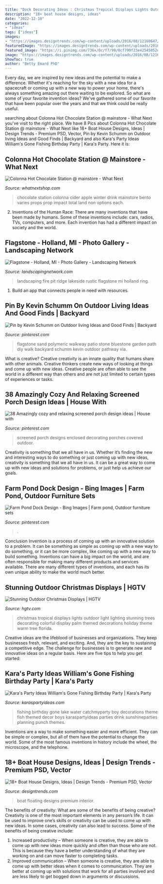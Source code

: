 ```yaml
---
title: "Dock Decorating Ideas : Christmas Tropical Displays Lights Outdoor Light Lighting Stunning Trees Decorating Colorful Display Palm Themed Decorations Holiday Theme Warm Tree Florida"
description: "18+ boat house designs, ideas"
date: "2022-12-10"
categories:
- "ideas"
tags: ["ideas"]
images:
- "https://images.designtrends.com/wp-content/uploads/2016/08/12160647/Floating-Boat-House-Design.jpg"
featuredImage: "https://images.designtrends.com/wp-content/uploads/2016/08/12160647/Floating-Boat-House-Design.jpg"
featured_image: "https://i.pinimg.com/736x/0c/f7/99/0cf799f23e42545052eca368b9071633--walkway-ideas-patio-ideas.jpg"
image: "https://images.designtrends.com/wp-content/uploads/2016/08/12160647/Floating-Boat-House-Design.jpg"
ShowToc: true
author: "Betty Emard PhD"
---
```



Every day, we are inspired by new ideas and the potential to make a difference. Whether it's reaching for the sky with a new idea for a spacecraft or coming up with a new way to power your home, there's always something amazing out there waiting to be explored. So what are some of your favorite invention ideas? We've gathered some of our favorite that have been popular over the years and that we think could be really useful.

	

		
searching about Colonna Hot Chocolate Station @ mainstore - What Next you've visit to the right place. We have 8 Pics about Colonna Hot Chocolate Station @ mainstore - What Next like 18+ Boat House Designs, Ideas | Design Trends - Premium PSD, Vector, Pin by Kevin Schumm on Outdoor living Ideas and Good Finds | Backyard and also Kara&#039;s Party Ideas William&#039;s Gone Fishing Birthday Party | Kara&#039;s Party. Here it is:
		
    
## Colonna Hot Chocolate Station @ Mainstore - What Next

<img loading=lazy src="http://whatnextshop.com/wp-content/uploads/2017/10/What_Next_Colonna_Hot_Chocolate_Station2048.jpg" onerror="this.onerror=null;this.src='https://tse4.mm.bing.net/th?id=OIP.CAxefKxliDvWeQl3sE6PZgHaGC&amp;pid=15.1';" alt="Colonna Hot Chocolate Station @ mainstore - What Next">

_Source: whatnextshop.com_

>chocolate station colonna cider apple winter drink mainstore bento varies props prop impact total land non options each. 

	

2. Inventions of the Human Race:
There are many inventions that have been made by humans. Some of these inventions include: cars, radios, TVs, computers, and more. Each invention has had a different impact on society and the world.

    
## Flagstone - Holland, MI - Photo Gallery - Landscaping Network

<img loading=lazy src="https://images.landscapingnetwork.com/pictures/images/800x642Max/flagstone_78/lakeside-fire-pit-rustic-fire-ring-blue-ridge-landscaping_8047.jpg" onerror="this.onerror=null;this.src='https://tse1.mm.bing.net/th?id=OIP.Y2okZc9fj2r1xY6vT7LSYgHaE8&amp;pid=15.1';" alt="Flagstone - Holland, MI - Photo Gallery - Landscaping Network">

_Source: landscapingnetwork.com_

>landscaping fire pit ridge lakeside rustic flagstone mi holland ring. 

	

1. Build an app that connects people in need with resources.

    
## Pin By Kevin Schumm On Outdoor Living Ideas And Good Finds | Backyard

<img loading=lazy src="https://i.pinimg.com/736x/0c/f7/99/0cf799f23e42545052eca368b9071633--walkway-ideas-patio-ideas.jpg" onerror="this.onerror=null;this.src='https://tse2.mm.bing.net/th?id=OIP.cHFcBH62QbWpz0x330QXcwHaJ3&amp;pid=15.1';" alt="Pin by Kevin Schumm on Outdoor living Ideas and Good Finds | Backyard">

_Source: pinterest.com_

>flagstone sand polymeric walkway patio stone bluestone garden path diy walk backyard schumm kevin outdoor pathway via. 

	

What is creative?
Creative creativity is an innate quality that humans share with other animals. Creative thinkers create new ways of looking at things and come up with new ideas. Creative people are often able to see the world in a different way than others and are not just limited to certain types of experiences or tasks.

    
## 38 Amazingly Cozy And Relaxing Screened Porch Design Ideas | House With

<img loading=lazy src="https://i.pinimg.com/originals/ca/19/76/ca1976caf6e72f8d3c7aa106330e8d0f.jpg" onerror="this.onerror=null;this.src='https://tse4.mm.bing.net/th?id=OIP.Pt4opoR3r2fZ-DF5-5IX9QHaLH&amp;pid=15.1';" alt="38 Amazingly cozy and relaxing screened porch design ideas | House with">

_Source: pinterest.com_

>screened porch designs enclosed decorating porches covered outdoor. 

	

Creativity is something that we all have in us. Whether it’s finding the new and interesting ways to do something or just coming up with new ideas, creativity is something that we all have in us. It can be a great way to come up with new ideas and solutions for problems, or just help us achieve our goals.

    
## Farm Pond Dock Design - Bing Images | Farm Pond, Outdoor Furniture Sets

<img loading=lazy src="https://i.pinimg.com/736x/28/46/d5/2846d5c79a36bdbb2f51043eceba3cf5--farm-pond-pond-ideas.jpg" onerror="this.onerror=null;this.src='https://tse2.mm.bing.net/th?id=OIP.HB3xtGyACbrSoy-acwxCEwHaKb&amp;pid=15.1';" alt="Farm Pond Dock Design - Bing Images | Farm pond, Outdoor furniture sets">

_Source: pinterest.com_

>. 

	

Conclusion
Invention is a process of coming up with an innovative solution to a problem. It can be something as simple as coming up with a new way to do something, or it can be more complex, like coming up with a new way to build something. Inventions can have a big impact on the world, and are often responsible for making many different products and services available. There are many different types of inventions, and each has its own unique ability to make the world much better.

    
## Stunning Outdoor Christmas Displays | HGTV

<img loading=lazy src="https://hgtvhome.sndimg.com/content/dam/images/hgtv/fullset/2011/10/18/0/RMS_Palm-tree-tropical-christmas-lit-home_s4x3.jpg.rend.hgtvcom.966.725.suffix/1400963341718.jpeg" onerror="this.onerror=null;this.src='https://tse3.mm.bing.net/th?id=OIP.9sN3wjwO6hubNLeOh-3PYAHaFj&amp;pid=15.1';" alt="Stunning Outdoor Christmas Displays | HGTV">

_Source: hgtv.com_

>christmas tropical displays lights outdoor light lighting stunning trees decorating colorful display palm themed decorations holiday theme warm tree florida. 

	

Creative ideas are the lifeblood of businesses and organizations. They keep businesses fresh, relevant, and exciting. And, they are the key to sustaining a competitive edge. The challenge for businesses is to generate new and innovative ideas on a regular basis. Here are five tips to help you get started:

    
## Kara&#039;s Party Ideas William&#039;s Gone Fishing Birthday Party | Kara&#039;s Party

<img loading=lazy src="https://karaspartyideas.com/wp-content/uploads/2016/03/Gone-Fishing-Birthday-Party-via-Karas-Party-Ideas-KarasPartyIdeas.com6_.jpeg" onerror="this.onerror=null;this.src='https://tse1.mm.bing.net/th?id=OIP.dyIcxHlV6Dvl6kBFNasIRwHaLG&amp;pid=15.1';" alt="Kara&#039;s Party Ideas William&#039;s Gone Fishing Birthday Party | Kara&#039;s Party">

_Source: karaspartyideas.com_

>fishing birthday gone lake water catchmyparty boy decorations theme fish themed decor boys karaspartyideas parties drink sunshineparties planning punch themes. 

	

Inventions are a way to make something easier and more efficient. They can be simple or complex, but all of them have the potential to change the world. Some of the most famous inventions in history include the wheel, the microscope, and the telephone.

    
## 18+ Boat House Designs, Ideas | Design Trends - Premium PSD, Vector

<img loading=lazy src="https://images.designtrends.com/wp-content/uploads/2016/08/12160647/Floating-Boat-House-Design.jpg" onerror="this.onerror=null;this.src='https://tse2.mm.bing.net/th?id=OIP.66zGfOd989mW_mdJ8KfM0QHaJ4&amp;pid=15.1';" alt="18+ Boat House Designs, Ideas | Design Trends - Premium PSD, Vector">

_Source: designtrends.com_

>boat floating designs premium interior. 

	

The benefits of creativity: What are some of the benefits of being creative?
Creativity is one of the most important elements in any person’s life. It can be used to improve one’s skills or creativity can be used to come up with new ideas. In some cases, creativity can also lead to success. Some of the benefits of being creative include: 
1. Increased productivity – When someone is creative, they are able to come up with new ideas more quickly and often than those who are not. This is because they have a better understanding of what they are working on and can move faster to completing tasks. 
2. Improved communication – When someone is creative, they are able to come up with better ideas when it comes to communication. They are better at coming up with solutions that work for all parties involved and are less likely to get bogged down in arguments or discussions. 


